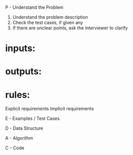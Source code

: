 P - Understand the Problem

1. Understand the problem description
2. Check the test cases, if given any
3. If there are unclear points, ask the interviewer to clarify

# inputs: 
# outputs:
# rules:
  Explicit requirements
  Implicit requirements

E - Examples / Test Cases

D - Data Structure

A - Algorithm

C - Code
